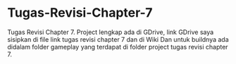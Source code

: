 # Tugas-Revisi-Chapter-7
Tugas Revisi Chapter 7. Project lengkap ada di GDrive, link GDrive saya sisipkan di file link tugas revisi chapter 7 dan di Wiki
Dan untuk buildnya ada didalam folder gameplay yang terdapat di folder project tugas revisi chapter 7.
